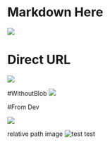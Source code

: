 #  Markdown Here

![](./beecom.png) 


# Direct URL 
![](https://github.com/reshmagithub/markdown2/blob/master/beecom.png) 


#WithoutBlob
![](https://github.com/reshmagithub/markdown2/master/beecom.png) 



#From Dev

![](https://raw.githubusercontent.com/reshmagithub/markdown2/master/beecom.png)

relative path image
![test](/beecom.png)
test
